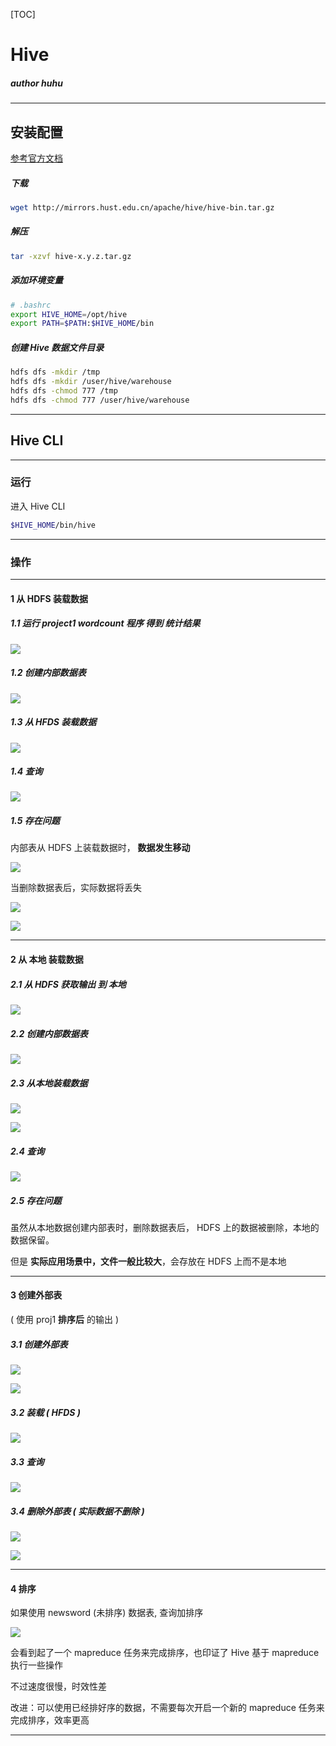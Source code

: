 [TOC]

# Hive

##### author huhu

---

## 安装配置

[参考官方文档](https://cwiki.apache.org/confluence/display/Hive/GettingStarted)

##### 下载

```bash
wget http://mirrors.hust.edu.cn/apache/hive/hive-bin.tar.gz
```

##### 解压

```bash
tar -xzvf hive-x.y.z.tar.gz
```

##### 添加环境变量

```bash
# .bashrc
export HIVE_HOME=/opt/hive
export PATH=$PATH:$HIVE_HOME/bin
```

##### 创建 Hive 数据文件目录

```bash
hdfs dfs -mkdir /tmp
hdfs dfs -mkdir /user/hive/warehouse
hdfs dfs -chmod 777 /tmp
hdfs dfs -chmod 777 /user/hive/warehouse
```

---

## Hive CLI

---

### 运行

进入 Hive CLI

```bash
$HIVE_HOME/bin/hive
```

---

### 操作 

---

#### 1 从 HDFS 装载数据

##### 1.1 运行 project1 wordcount 程序 得到 统计结果

![](./img/hdfs_out.png)

##### 1.2 创建内部数据表

![](./img/news_cre.png)

##### 1.3 从 HFDS 装载数据

![](./img/news_load.png)

##### 1.4 查询

![](./img/news_sel.png)

##### 1.5 存在问题

内部表从 HDFS 上装载数据时， **数据发生移动** 

![](./img/hdfs_remove.png)

当删除数据表后，实际数据将丢失

![](./img/news_drop.png)

![](./img/news_drop_hdfs.png)

---

#### 2 从 本地 装载数据

##### 2.1 从 HDFS 获取输出 到 本地

![](./img/hdfs_get.png)

##### 2.2 创建内部数据表 

![](./img/loc_cre.png)

##### 2.3 从本地装载数据 

![](./img/loc_load.png)

![](./img/loc_load_2.png)

##### 2.4 查询

![](./img/loc_sel.png)

##### 2.5 存在问题

虽然从本地数据创建内部表时，删除数据表后， HDFS 上的数据被删除，本地的数据保留。

但是  **实际应用场景中，文件一般比较大**，会存放在 HDFS 上而不是本地

----

#### 3 创建外部表

( 使用 proj1 **排序后** 的输出 )

##### 3.1 创建外部表 

![](./img/ex_cre.png)

![](./img/ex_cre_2.png)

##### 3.2 装载 ( HFDS ) 

![](./img/ex_load.png)

##### 3.3 查询

![](./img/ex_sel.png)

##### 3.4 删除外部表 ( 实际数据不删除 )

![](./img/ex_drop.png)

![](./img/ex_drop_file.png)


---

#### 4 排序

如果使用 newsword (未排序) 数据表, 查询加排序

![](./img/orderby.png)

会看到起了一个 mapreduce 任务来完成排序，也印证了 Hive 基于 mapreduce 执行一些操作

不过速度很慢，时效性差

改进：可以使用已经排好序的数据，不需要每次开启一个新的 mapreduce 任务来完成排序，效率更高

---

